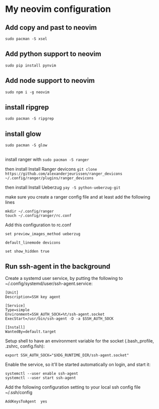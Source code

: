 # My neovim configuration

## Add copy and past to neovim
`sudo pacman -S xsel`

## Add python support to neovim
`sudo pip install pynvim`

## Add node support to neovim
`sudo npm i -g neovim`

## install ripgrep
`sudo pacman -S ripgrep`

## install glow
`sudo pacman -S glow`

##
install ranger with
`sudo pacman -S ranger`

then install Install Ranger devicons
`git clone https://github.com/alexanderjeurissen/ranger_devicons ~/.config/ranger/plugins/ranger_devicons`

then install Install Ueberzug
`yay -S python-ueberzug-git`

make sure you create a ranger config file and at least add the following lines
```
mkdir ~/.config/ranger
touch ~/.config/ranger/rc.conf
```

Add this configuration to rc.conf
```
set preview_images_method ueberzug

default_linemode devicons

set show_hidden true
```

## Run ssh-agent in the background

Create a systemd user service, by putting the following to ~/.config/systemd/user/ssh-agent.service:

```
[Unit]
Description=SSH key agent

[Service]
Type=simple
Environment=SSH_AUTH_SOCK=%t/ssh-agent.socket
ExecStart=/usr/bin/ssh-agent -D -a $SSH_AUTH_SOCK

[Install]
WantedBy=default.target
```
Setup shell to have an environment variable for the socket (.bash_profile, .zshrc, config.fish):

```
export SSH_AUTH_SOCK="$XDG_RUNTIME_DIR/ssh-agent.socket"
```

Enable the service, so it'll be started automatically on login, and start it:

```
systemctl --user enable ssh-agent
systemctl --user start ssh-agent
```
Add the following configuration setting to your local ssh config file ~/.ssh/config

```
AddKeysToAgent  yes
```
